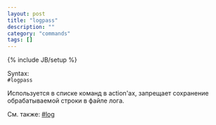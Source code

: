 ```yaml
---
layout: post
title: "logpass"
description: ""
category: "commands"
tags: []
---
```

{% include JB/setup %}

Syntax:  
`#logpass`

Используется в списке команд в action'ах, запрещает сохранение обрабатываемой строки в файле лога.

См. также: [#log](#log)
